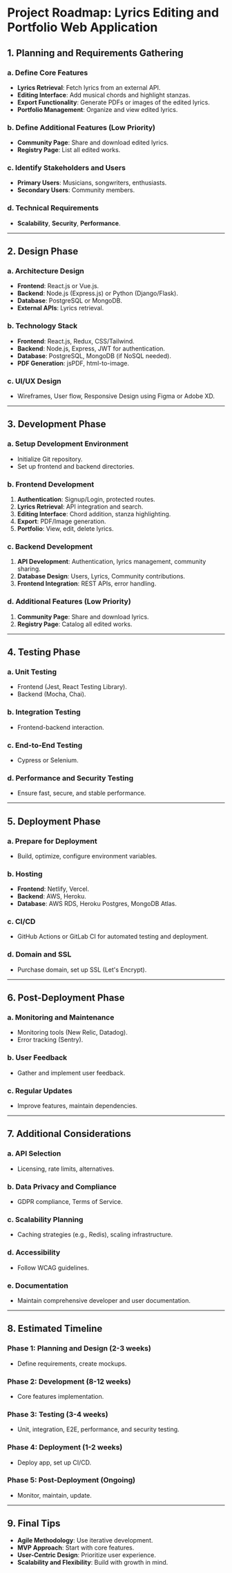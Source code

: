 # Project Roadmap: Lyrics Editing and Portfolio Web Application

## 1. Planning and Requirements Gathering

### a. Define Core Features
- **Lyrics Retrieval**: Fetch lyrics from an external API.
- **Editing Interface**: Add musical chords and highlight stanzas.
- **Export Functionality**: Generate PDFs or images of the edited lyrics.
- **Portfolio Management**: Organize and view edited lyrics.

### b. Define Additional Features (Low Priority)
- **Community Page**: Share and download edited lyrics.
- **Registry Page**: List all edited works.

### c. Identify Stakeholders and Users
- **Primary Users**: Musicians, songwriters, enthusiasts.
- **Secondary Users**: Community members.

### d. Technical Requirements
- **Scalability**, **Security**, **Performance**.

---

## 2. Design Phase

### a. Architecture Design
- **Frontend**: React.js or Vue.js.
- **Backend**: Node.js (Express.js) or Python (Django/Flask).
- **Database**: PostgreSQL or MongoDB.
- **External APIs**: Lyrics retrieval.

### b. Technology Stack
- **Frontend**: React.js, Redux, CSS/Tailwind.
- **Backend**: Node.js, Express, JWT for authentication.
- **Database**: PostgreSQL, MongoDB (if NoSQL needed).
- **PDF Generation**: jsPDF, html-to-image.

### c. UI/UX Design
- Wireframes, User flow, Responsive Design using Figma or Adobe XD.

---

## 3. Development Phase

### a. Setup Development Environment
- Initialize Git repository.
- Set up frontend and backend directories.

### b. Frontend Development
1. **Authentication**: Signup/Login, protected routes.
2. **Lyrics Retrieval**: API integration and search.
3. **Editing Interface**: Chord addition, stanza highlighting.
4. **Export**: PDF/Image generation.
5. **Portfolio**: View, edit, delete lyrics.

### c. Backend Development
1. **API Development**: Authentication, lyrics management, community sharing.
2. **Database Design**: Users, Lyrics, Community contributions.
3. **Frontend Integration**: REST APIs, error handling.

### d. Additional Features (Low Priority)
1. **Community Page**: Share and download lyrics.
2. **Registry Page**: Catalog all edited works.

---

## 4. Testing Phase

### a. Unit Testing
- Frontend (Jest, React Testing Library).
- Backend (Mocha, Chai).

### b. Integration Testing
- Frontend-backend interaction.

### c. End-to-End Testing
- Cypress or Selenium.

### d. Performance and Security Testing
- Ensure fast, secure, and stable performance.

---

## 5. Deployment Phase

### a. Prepare for Deployment
- Build, optimize, configure environment variables.

### b. Hosting
- **Frontend**: Netlify, Vercel.
- **Backend**: AWS, Heroku.
- **Database**: AWS RDS, Heroku Postgres, MongoDB Atlas.

### c. CI/CD
- GitHub Actions or GitLab CI for automated testing and deployment.

### d. Domain and SSL
- Purchase domain, set up SSL (Let's Encrypt).

---

## 6. Post-Deployment Phase

### a. Monitoring and Maintenance
- Monitoring tools (New Relic, Datadog).
- Error tracking (Sentry).

### b. User Feedback
- Gather and implement user feedback.

### c. Regular Updates
- Improve features, maintain dependencies.

---

## 7. Additional Considerations

### a. API Selection
- Licensing, rate limits, alternatives.

### b. Data Privacy and Compliance
- GDPR compliance, Terms of Service.

### c. Scalability Planning
- Caching strategies (e.g., Redis), scaling infrastructure.

### d. Accessibility
- Follow WCAG guidelines.

### e. Documentation
- Maintain comprehensive developer and user documentation.

---

## 8. Estimated Timeline

### Phase 1: Planning and Design (2-3 weeks)
- Define requirements, create mockups.

### Phase 2: Development (8-12 weeks)
- Core features implementation.

### Phase 3: Testing (3-4 weeks)
- Unit, integration, E2E, performance, and security testing.

### Phase 4: Deployment (1-2 weeks)
- Deploy app, set up CI/CD.

### Phase 5: Post-Deployment (Ongoing)
- Monitor, maintain, update.

---

## 9. Final Tips

- **Agile Methodology**: Use iterative development.
- **MVP Approach**: Start with core features.
- **User-Centric Design**: Prioritize user experience.
- **Scalability and Flexibility**: Build with growth in mind.
